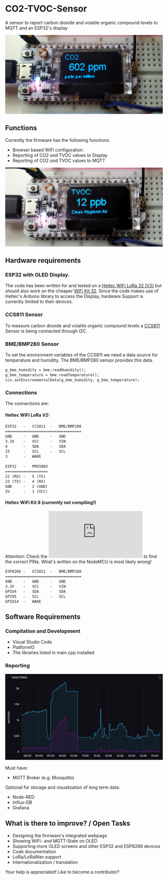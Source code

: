 # CO2-TVOC-Sensor
A sensor to report carbon dioxide and volatile organic compound levels to MQTT and an ESP32's display

![ESP32 showing carbon dioxide levels](docs/pictures/CO2-TVOC-Sensor-1.jpg)

## Functions
Currently the firmware has the following functions:

* Browser based WiFi configuration.
* Reporting of CO2 und TVOC values to Display
* Reporting of CO2 und TVOC values to MQTT

![ESP32 showing volatile organic compound levels - they are even interpreted for better understanding!](docs/pictures/CO2-TVOC-Sensor-2.jpg)

## Hardware requirements

### ESP32 with OLED Display. 
The code has been written for and tested on a [Heltec WiFi LoRa 32 (V2)](https://heltec.org/project/wifi-lora-32/) but should also work on the cheaper [WiFi Kit 32](https://heltec.org/project/wifi-kit-32/). Since the code makes use of Heltec's Arduino library to access the Display, hardware Support is currently limited to their devices.

### CCS811 Sensor
To measure carbon dioxide and volatile organic compound levels a [CCS811](https://www.sciosense.com/products/environmental-sensors/ccs811-gas-sensor-solution/) Sensor is being connected through I2C. 

### BME/BMP280 Sensor
To set the environment variables of the CCS811 we need a data source for temperature and humidity. The BME/BMP280 sensor provides this data. 

```
g_bme_humidity = bme.readHumidity();
g_bme_temperature = bme.readTemperature();
ccs.setEnvironmentalData(g_bme_humidity, g_bme_temperature);
```

### Connections
The connections are:

#### Heltec WiFi LoRa V2:
```
ESP32   -   CCS811  -   BME/BMP280
==================================
GND     -   GND     -   GND
3.3V    -   VCC     -   VIN
4       -   SDA     -   SDA
15      -   SCL     -   SCL
3       -   WAKE

ESP32   -   PMS5003
===================
22 (RX) -   5 (TX)
23 (TX) -   4 (RX)
GND     -   2 (GND)
5V      -   1 (VCC)
```

#### Heltec WiFi Kit 8 (currently not compiling!)
Attention: Check the ![WiFi Kit 8 Pinout Diagram](https://resource.heltec.cn/download/WiFi_Kit_8/WIFI_Kit_8_Pinout_Diagram.pdf) to find the correct PINs. What's written on the NodeMCU is most likely wrong!

```
ESP8266 -   CCS811  -   BME/BMP280
==================================
GND     -   GND     -   GND
3.3V    -   VCC     -   VIN
GPIO4   -   SDA     -   SDA
GPIO5   -   SCL     -   SCL
GPIO14  -   WAKE
```


## Software Requirements

### Compilation and Development

* Visual Studio Code
* PlatformIO
* The libraries listed in main.cpp installed

### Reporting
![Report of CO2 and TVOC levels in InfluxDB dasboard](docs/pictures/CO2-TVOC-Sensor-report.png)

Must have:

* MGTT Broker (e.g. Mosquitto)

Optional for storage and visualization of long term data:

* Node-RED
* Influx-DB
* Grafana

## What is there to improve? / Open Tasks

* Designing the firmware's integrated webpage
* Showing WiFi- and MGTT-State on OLED
* Supporting more OLED screens and other ESP32 and ESP8266 devices
* Code documentation
* LoRa/LoRaWan support
* Internationalization / translation

Your help is appreciated! Like to become a contributor?
